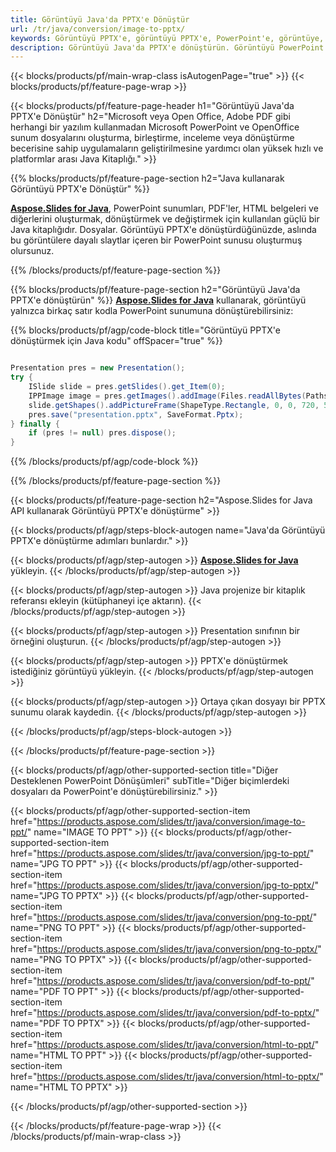 ```yaml
---
title: Görüntüyü Java'da PPTX'e Dönüştür
url: /tr/java/conversion/image-to-pptx/
keywords: Görüntüyü PPTX'e, görüntüyü PPTX'e, PowerPoint'e, görüntüye, PPTX'e, Java API'ye, Java Kitaplığına dönüştürün
description: Görüntüyü Java'da PPTX'e dönüştürün. Görüntüyü PowerPoint'e dönüştürmek için Java kitaplığı API'sini kullanın
---
```


{{< blocks/products/pf/main-wrap-class isAutogenPage="true" >}}
{{< blocks/products/pf/feature-page-wrap >}}

{{< blocks/products/pf/feature-page-header h1="Görüntüyü Java'da PPTX'e Dönüştür" h2="Microsoft veya Open Office, Adobe PDF gibi herhangi bir yazılım kullanmadan Microsoft PowerPoint ve OpenOffice sunum dosyalarını oluşturma, birleştirme, inceleme veya dönüştürme becerisine sahip uygulamaların geliştirilmesine yardımcı olan yüksek hızlı ve platformlar arası Java Kitaplığı." >}}

{{% blocks/products/pf/feature-page-section h2="Java kullanarak Görüntüyü PPTX'e Dönüştür" %}}

[**Aspose.Slides for Java**](https://products.aspose.com/slides/tr/java/), PowerPoint sunumları, PDF'ler, HTML belgeleri ve diğerlerini oluşturmak, dönüştürmek ve değiştirmek için kullanılan güçlü bir Java kitaplığıdır. Dosyalar. Görüntüyü PPTX'e dönüştürdüğünüzde, aslında bu görüntülere dayalı slaytlar içeren bir PowerPoint sunusu oluşturmuş olursunuz.

{{% /blocks/products/pf/feature-page-section %}}

{{% blocks/products/pf/feature-page-section  h2="Görüntüyü Java'da PPTX'e dönüştürün" %}}
[**Aspose.Slides for Java**](https://products.aspose.com/slides/tr/java/) kullanarak, görüntüyü yalnızca birkaç satır kodla PowerPoint sunumuna dönüştürebilirsiniz:

{{% blocks/products/pf/agp/code-block title="Görüntüyü PPTX'e dönüştürmek için Java kodu" offSpacer="true" %}}

```java

Presentation pres = new Presentation();
try {
    ISlide slide = pres.getSlides().get_Item(0);
	IPPImage image = pres.getImages().addImage(Files.readAllBytes(Paths.get("image.jpg")));
	slide.getShapes().addPictureFrame(ShapeType.Rectangle, 0, 0, 720, 540, image);
    pres.save("presentation.pptx", SaveFormat.Pptx);
} finally {
    if (pres != null) pres.dispose();
}
```


{{% /blocks/products/pf/agp/code-block %}}

{{% /blocks/products/pf/feature-page-section %}}

{{< blocks/products/pf/feature-page-section  h2="Aspose.Slides for Java API kullanarak Görüntüyü PPTX'e dönüştürme" >}}

{{< blocks/products/pf/agp/steps-block-autogen name="Java'da Görüntüyü PPTX'e dönüştürme adımları bunlardır." >}}

{{< blocks/products/pf/agp/step-autogen >}}
[**Aspose.Slides for Java**](https://products.aspose.com/slides/tr/java/) yükleyin.
{{< /blocks/products/pf/agp/step-autogen >}}

{{< blocks/products/pf/agp/step-autogen >}}
Java projenize bir kitaplık referansı ekleyin (kütüphaneyi içe aktarın).
{{< /blocks/products/pf/agp/step-autogen >}}

{{< blocks/products/pf/agp/step-autogen >}}
Presentation sınıfının bir örneğini oluşturun.
{{< /blocks/products/pf/agp/step-autogen >}}

{{< blocks/products/pf/agp/step-autogen >}}
PPTX'e dönüştürmek istediğiniz görüntüyü yükleyin.
{{< /blocks/products/pf/agp/step-autogen >}}

{{< blocks/products/pf/agp/step-autogen >}}
Ortaya çıkan dosyayı bir PPTX sunumu olarak kaydedin.
{{< /blocks/products/pf/agp/step-autogen >}}

{{< /blocks/products/pf/agp/steps-block-autogen >}}

{{< /blocks/products/pf/feature-page-section >}}

{{< blocks/products/pf/agp/other-supported-section title="Diğer Desteklenen PowerPoint Dönüşümleri" subTitle="Diğer biçimlerdeki dosyaları da PowerPoint'e dönüştürebilirsiniz." >}}

{{< blocks/products/pf/agp/other-supported-section-item href="https://products.aspose.com/slides/tr/java/conversion/image-to-ppt/" name="IMAGE TO PPT" >}}
{{< blocks/products/pf/agp/other-supported-section-item href="https://products.aspose.com/slides/tr/java/conversion/jpg-to-ppt/" name="JPG TO PPT" >}}
{{< blocks/products/pf/agp/other-supported-section-item href="https://products.aspose.com/slides/tr/java/conversion/jpg-to-pptx/" name="JPG TO PPTX" >}}
{{< blocks/products/pf/agp/other-supported-section-item href="https://products.aspose.com/slides/tr/java/conversion/png-to-ppt/" name="PNG TO PPT" >}}
{{< blocks/products/pf/agp/other-supported-section-item href="https://products.aspose.com/slides/tr/java/conversion/png-to-pptx/" name="PNG TO PPTX" >}}
{{< blocks/products/pf/agp/other-supported-section-item href="https://products.aspose.com/slides/tr/java/conversion/pdf-to-ppt/" name="PDF TO PPT" >}}
{{< blocks/products/pf/agp/other-supported-section-item href="https://products.aspose.com/slides/tr/java/conversion/pdf-to-pptx/" name="PDF TO PPTX" >}}
{{< blocks/products/pf/agp/other-supported-section-item href="https://products.aspose.com/slides/tr/java/conversion/html-to-ppt/" name="HTML TO PPT" >}}
{{< blocks/products/pf/agp/other-supported-section-item href="https://products.aspose.com/slides/tr/java/conversion/html-to-pptx/" name="HTML TO PPTX" >}}


{{< /blocks/products/pf/agp/other-supported-section >}}

{{< /blocks/products/pf/feature-page-wrap >}}
{{< /blocks/products/pf/main-wrap-class >}}